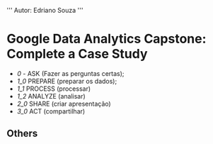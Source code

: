 '''
Autor: Edriano Souza
'''

# Google Data Analytics Capstone: Complete a Case Study

* _0_ - ASK (Fazer as perguntas certas);
* _1_0_ PREPARE (preparar os dados);
* _1_1_ PROCESS (processar)
* _1_2_ ANALYZE (analisar)
* _2_0_ SHARE (criar apresentação)
* _3_0_ ACT (compartilhar)

## Others
